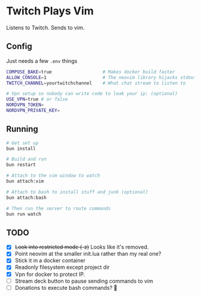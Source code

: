 # Twitch Plays Vim

Listens to Twitch. Sends to vim.

## Config

Just needs a few `.env` things

```bash
COMPOSE_BAKE=true                   # Makes docker build faster
ALLOW_CONSOLE=1                     # The neovim library hijacks stdout, so they use winston
TWITCH_CHANNEL=yourtwitchchannel    # What chat stream to listen to

# Vpn setup so nobody can write code to leak your ip: (optional)
USE_VPN=true # or false
NORDVPN_TOKEN=
NORDVPN_PRIVATE_KEY=
```

## Running

```bash
# Get set up
bun install

# Build and run
bun restart

# Attach to the vim window to watch
bun attach:vim

# Attach to bash to install stuff and junk (optional)
bun attach:bash

# Then run the server to route commands
bun run watch
```

## TODO

- [x] ~~Look into restricted mode (-z)~~ Looks like it's removed.
- [x] Point neovim at the smaller init.lua rather than my real one?
- [x] Stick it in a docker container
- [x] Readonly filesystem except project dir
- [x] Vpn for docker to protect IP.
- [ ] Stream deck button to pause sending commands to vim
- [ ] Donations to execute bash commands? 🤔
